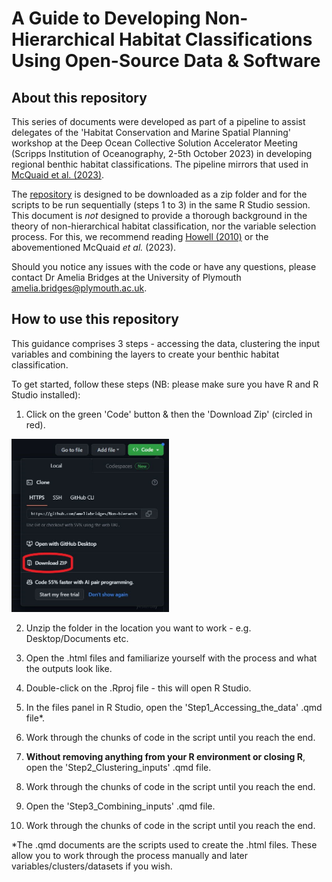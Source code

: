 # A Guide to Developing Non-Hierarchical Habitat Classifications Using Open-Source Data & Software

## About this repository

This series of documents were developed as part of a pipeline to assist delegates of the 'Habitat Conservation and Marine Spatial Planning' workshop at the Deep Ocean Collective Solution Accelerator Meeting (Scripps Institution of Oceanography, 2-5th October 2023) in developing regional benthic habitat classifications. The pipeline mirrors that used in [McQuaid et al. (2023)](https://www.sciencedirect.com/science/article/pii/S0079661123000599?via%3Dihub).

The [repository](https://github.com/ameliabridges/Non-hierarchical_habitat_classification) is designed to be downloaded as a zip folder and for the scripts to be run sequentially (steps 1 to 3) in the same R Studio session. This document is *not* designed to provide a thorough background in the theory of non-hierarchical habitat classification, nor the variable selection process. For this, we recommend reading [Howell (2010)](https://www.sciencedirect.com/science/article/pii/S0079661123000599?via%3Dihub#bb0400) or the abovementioned McQuaid *et al.* (2023).

Should you notice any issues with the code or have any questions, please contact Dr Amelia Bridges at the University of Plymouth [amelia.bridges@plymouth.ac.uk](amelia.bridges@plymouth.ac.uk).

## How to use this repository 

This guidance comprises 3 steps - accessing the data, clustering the input variables and combining the layers to create your benthic habitat classification.

To get started, follow these steps (NB: please make sure you have R and R Studio installed): 

  1. Click on the green 'Code' button & then the 'Download Zip' (circled in red).

<img src="images/CodeButton.JPG" width="50%" />

  2. Unzip the folder in the location you want to work - e.g. Desktop/Documents etc. 

  3. Open the .html files and familiarize yourself with the process and what the outputs look like.

  4. Double-click on the .Rproj file - this will open R Studio. 

  5. In the files panel in R Studio, open the 'Step1_Accessing_the_data' .qmd file*.

  6. Work through the chunks of code in the script until you reach the end. 

  7. **Without removing anything from your R environment or closing R**, open the 'Step2_Clustering_inputs' .qmd file. 

  8. Work through the chunks of code in the script until you reach the end. 

  9. Open the 'Step3_Combining_inputs' .qmd file. 

  10. Work through the chunks of code in the script until you reach the end. 


*The .qmd documents are the scripts used to create the .html files. These allow you to work through the process manually and later variables/clusters/datasets if you wish. 
